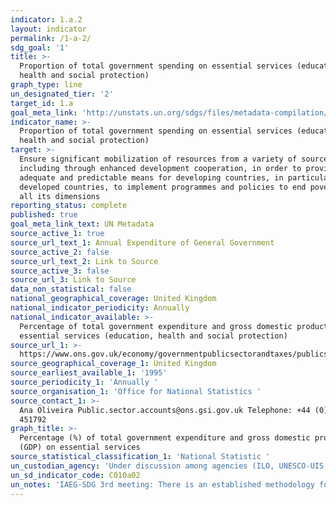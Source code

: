 ```yaml
---
indicator: 1.a.2
layout: indicator
permalink: /1-a-2/
sdg_goal: '1'
title: >-
  Proportion of total government spending on essential services (education,
  health and social protection)
graph_type: line
un_designated_tier: '2'
target_id: 1.a
goal_meta_link: 'http://unstats.un.org/sdgs/files/metadata-compilation/Metadata-Goal-1.pdf'
indicator_name: >-
  Proportion of total government spending on essential services (education,
  health and social protection)
target: >-
  Ensure significant mobilization of resources from a variety of sources,
  including through enhanced development cooperation, in order to provide
  adequate and predictable means for developing countries, in particular least
  developed countries, to implement programmes and policies to end poverty in
  all its dimensions
reporting_status: complete
published: true
goal_meta_link_text: UN Metadata
source_active_1: true
source_url_text_1: Annual Expenditure of General Government
source_active_2: false
source_url_text_2: Link to Source
source_active_3: false
source_url_3: Link to Source
data_non_statistical: false
national_geographical_coverage: United Kingdom
national_indicator_periodicity: Annually
national_indicator_available: >-
  Percentage of total government expenditure and gross domestic product (GDP) on
  essential services (education, health and social protection) 
source_url_1: >-
  https://www.ons.gov.uk/economy/governmentpublicsectorandtaxes/publicspending/datasets/esatable11annualexpenditureofgeneralgovernment 
source_geographical_coverage_1: United Kingdom
source_earliest_available_1: '1995'
source_periodicity_1: 'Annually '
source_organisation_1: 'Office for National Statistics '
source_contact_1: >-
  Ana Oliveira Public.sector.accounts@ons.gsi.gov.uk Telephone: +44 (0)1633
  451792
graph_title: >-
  Percentage (%) of total government expenditure and gross domestic product
  (GDP) on essential services
source_statistical_classification_1: 'National Statistic '
un_custodian_agency: 'Under discussion among agencies (ILO, UNESCO-UIS, WHO)'
un_sd_indicator_code: C010a02
un_notes: 'IAEG-SDG 3rd meeting: There is an established methodology for the indicator'
---
```

